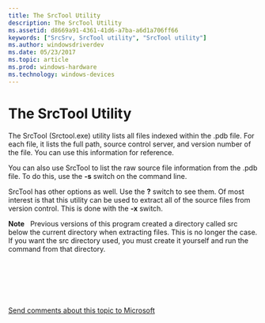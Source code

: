 ```yaml
---
title: The SrcTool Utility
description: The SrcTool Utility
ms.assetid: d8669a91-4361-41d6-a7ba-a6d1a706ff66
keywords: ["SrcSrv, SrcTool utility", "SrcTool utility"]
ms.author: windowsdriverdev
ms.date: 05/23/2017
ms.topic: article
ms.prod: windows-hardware
ms.technology: windows-devices
---
```


# The SrcTool Utility


The SrcTool (Srctool.exe) utility lists all files indexed within the .pdb file. For each file, it lists the full path, source control server, and version number of the file. You can use this information for reference.

You can also use SrcTool to list the raw source file information from the .pdb file. To do this, use the **-s** switch on the command line.

SrcTool has other options as well. Use the **?** switch to see them. Of most interest is that this utility can be used to extract all of the source files from version control. This is done with the **-x** switch.

**Note**   Previous versions of this program created a directory called src below the current directory when extracting files. This is no longer the case. If you want the src directory used, you must create it yourself and run the command from that directory.

 

 

 

[Send comments about this topic to Microsoft](mailto:wsddocfb@microsoft.com?subject=Documentation%20feedback%20[debugger\debugger]:%20The%20SrcTool%20Utility%20%20RELEASE:%20%285/15/2017%29&body=%0A%0APRIVACY%20STATEMENT%0A%0AWe%20use%20your%20feedback%20to%20improve%20the%20documentation.%20We%20don't%20use%20your%20email%20address%20for%20any%20other%20purpose,%20and%20we'll%20remove%20your%20email%20address%20from%20our%20system%20after%20the%20issue%20that%20you're%20reporting%20is%20fixed.%20While%20we're%20working%20to%20fix%20this%20issue,%20we%20might%20send%20you%20an%20email%20message%20to%20ask%20for%20more%20info.%20Later,%20we%20might%20also%20send%20you%20an%20email%20message%20to%20let%20you%20know%20that%20we've%20addressed%20your%20feedback.%0A%0AFor%20more%20info%20about%20Microsoft's%20privacy%20policy,%20see%20http://privacy.microsoft.com/default.aspx. "Send comments about this topic to Microsoft")




